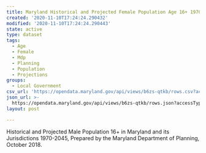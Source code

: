 ```yaml
---
title: Maryland Historical and Projected Female Population Age 16+ 1970 to 2045
created: '2020-11-10T17:24:24.290432'
modified: '2020-11-10T17:24:24.290443'
state: active
type: dataset
tags:
  - Age
  - Female
  - Mdp
  - Planning
  - Population
  - Projections
groups:
  - Local Government
csv_url: 'https://opendata.maryland.gov/api/views/b6zs-qtkb/rows.csv?accessType=DOWNLOAD'
json_url: >-
  https://opendata.maryland.gov/api/views/b6zs-qtkb/rows.json?accessType=DOWNLOAD
layout: post

---
```

Historical and Projected Male Population 16+ in Maryland and its Jurisdictions 1970-2045, 
Prepared by the Maryland Department of Planning, October 2018.
